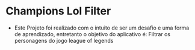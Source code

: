 # Champions Lol Filter

- Este Projeto foi realizado com o intuito de ser um desafio e uma forma de aprendizado, entretanto o objetivo do aplicativo é: Filtrar os personagens do jogo league of legends
